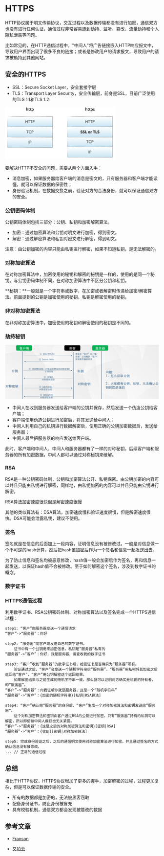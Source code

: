 # HTTPS

HTTP协议属于明文传输协议，交互过程以及数据传输都没有进行加密，通信双方也没有进行任何认证，通信过程非常容易遭到劫持、监听、篡改、流量劫持和个人隐私泄露等问题。

比如常见的，在HTTP通信过程中，"中间人"将广告链接嵌入HTTP响应报文中，导致用户界面出现了很多不良的链接；或者是修改用户的请求报文，导致用户的请求被劫持到其他网站。


## 安全的HTTPS

- SSL：Secure Socket Layer，安全套接字层
- TLS：Transport Layer Security，安全传输层，前身是SSL，目前广泛使用的TLS 1.1和TLS 1.2



![](./picture/TLS.png)

要解决HTTP不安全的问题，需要从两个方面入手：

- 消息加密，如果服务器给客户端的消息是密文的，只有服务器和客户端才能读懂，就可以保证数据的保密性；
- 身份验证机制，在数据交换之前，验证对方的合法身份，就可以保证通信双方的安全。

### 公钥密码体制

公钥密码体制包括三部分：公钥、私钥和加密解密算法。

- 加密：通过加密算法和公钥对明文进行加密，得到密文。
- 解密：通过解密算法和私钥对密文进行解密，得到明文。

注意：由公钥加密的内容只能由私钥进行解密，如果不知道私钥，是无法解密的。


### 对称加密算法

在对称加密算法中，加密使用的秘钥和解密的秘钥是一样的，使用的是同一个秘钥。与公钥密码体制不同，在对称加密算法中不区分公钥和私钥。

**秘钥：**一般就是一个字符串或数字，在加密或者解密时传递给加密/解密算法。前面提到的公钥是加密使用的秘钥，私钥是解密使用的秘钥。

### 非对称加密算法

在非对称加密算法中，加密使用的秘钥和解密使用的秘钥是不同的。



### 劫持秘钥

![](./picture/劫持秘钥.png)

- 中间人在收到服务器发送给客户端的公钥并保存，然后发送一个伪造公钥给客户端；
- 客户端使用伪造公钥进行加密后，将其发送给中间人；
- 中间人利用自己的私钥进行数据解密后，使用正确的公钥加密数据后，发送给服务器；
- 中间人最后把服务器的响应发送给客户端。

此时，客户端和中间人，中间人和服务器都有了一样的对称秘钥，后续客户端和服务器的所有加密数据，中间人都可以通过对称秘钥来破解。

### RSA

RSA是一种公钥密码体制，公钥和加密算法公开、私钥保密。由公钥加密的内容可以并且只能由私钥进行解密，同样地，由私钥加密的内容可以并且只能由公钥进行解密。

RSA算法加密速度很快但是解密速度很慢

其他的类似算法有：DSA算法，加密速度慢和验证速度很慢，但是解密速度很快。DSA可能会泄露私钥，建议不使用。

### 签名

签名就是在信息的后面加上一段内容，证明信息没有被修改过。一般是对信息做一个不可逆的hash计算，然后把hash值加密后作为一个签名和信息一起发送出去。

为了防止信息和签名均被恶意修改，hash值一般会加密后作为签名，再和信息一起发送，以保证hash值不会被修改。至于如何解密这个签名，涉及到数字证书的概念。


### 数字证书


### HTTPS通信过程

利用数字证书、RSA公钥密码体制、对称加密算法以及签名完成一个HTTPS通信过程：

```
step1: “客户”向服务器发送一个通信请求
“客户”->“服务器”：你好

step2: “服务器”向客户端发送自己的数字证书。
	证书中有一个公钥用来加密信息，私钥是“服务器”私有的
“服务器”->“客户”：你好，我是服务器，请查收我的数字证书

step3: “客户”收到”服务器“的数字证书后，检查证书是否确实为“服务器”所有。
	验证通过之后，“客户”会发送一个随机字符串给“服务器”，“服务器”用私密将其加密之后返回给“客户”，“客户”用公钥解密这个返回结果。
	如果解密结果与之前生成的随机字符串一致，那么就可以证明对方确实是私钥的持有者，即“服务器”。
“客户”->“服务器”：向我证明你就是服务器，这是一个“随机字符串”
“服务器”->“客户”：{加密的随机字符串}[私钥|RSA算法]

step4: “客户”确认完“服务器”的身份后，“客户”生成一个对称加密算法和密钥发送给“服务器”。
	这个对称加密算法和密钥由客户通过RSA的公钥进行加密，只有“服务器”持有的私钥可以解密，所以即使被中间人截获也无关紧要。
“客户”->“服务器”：{这是之后的对称加密算法和密钥}[密钥|RSA]
“服务器”->“客户”：{收到}[密钥|对称加密算法]

step5: 完成身份验证之后，之后的通信明文使用对称加密算法进行加密，并且通过签名的方式确认信息没有被修改。
... // 正常的通信过程
```


## 总结

 相比于HTTP协议，HTTPS协议增加了更多的握手，加密解密的过程，过程更加复杂，但是可以保证数据传输的安全。
 
 - 所有的数据都是加密的，无法被黑客窃取
 - 配备身份证书，防止身份被冒充
 - 具有校验机制，通信双方都会发现被篡改的数据


## 参考文章
 
 - [Franson](https://www.cnblogs.com/franson-2016/p/5530671.html#4189579)
 
 - [又拍云](https://zhuanlan.zhihu.com/p/27395037)